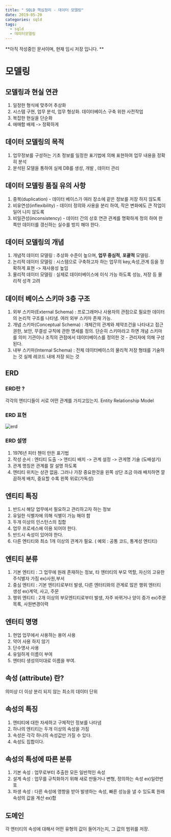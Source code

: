 ```yaml
---
title: " SQLD 핵심정리 - 데이터 모델링"
date: 2019-05-20
categories: sqld
tags: 
  - sqld
  - 데이터모델링
---
```


**아직 작성중인 문서이며, 현재 임시 저장 입니다. **
# 모델링

## 모델링과 현실 연관
 1) 일정한 형식에 맞추어 추상화
 2) 시스템 구현, 업무 분석, 업무 형상화. 데이터베이스 구축 위한 사전작업
 3) 복잡한 현실을 단순화
 4) 애매함 배제 -> 정확하게
 
## 데이터 모델링의 목적
 1) 업무정보를 구성하는 기초 정보를 일정한 표기법에 의해 표현하여 업무 내용을 정확히 분석
 2) 분석된 모델을 통하여 실제 DB를 생성, 개발 , 데이터 관리 
 
## 데이터 모델링 품질 유의 사항 
 1) 중복(duplication) - 데이터 베이스가 여러 장소에 같은 정보를 저장 하지 않도록
 2) 비유연성(inflexibility) - 데이터 정의와 사용을 분리 하여, 작은 변화에도 큰 작업이 일어 나지 않도록
 3) 비일관성(inconsistency) - 데이터 간의 상호 연관 관계를 명확하게 정의 하여 한쪽만 데이터를 갱신하는 실수를 방지 해야 한다.
 
## 데이터 모델링의 개념
 1) 개념적 데이터 모델링 : 추상화 수준이 높으며, **업무 중심적**, **포괄적** 모델링. 
 2) 논리적 데이터 모델링 : 시스템으로 구축하고자 하는 업무의 key,속성,관계 등을 정확하게 표현 -> 재사용성 높임
 3) 물리적 데이터 모델링 : 실제로 데이터베이스에 이식 가능 하도록 성능, 저장 등 물리적 성격 고려

## 데이터 베이스 스키마 3층 구조
 1) 외부 스키마(External Schema) : 프로그래머나 사용자의 관점으로 필요한 데이터의 논리적 구조를 나타냄. 여러 외부 스키마 존재 가능.
 2) 개념 스키마(Conceptual Schema) : 개체간의 관계와 제약조건을 나타내고 접근 권한, 보안, 무결성 규칙에 관한 명세를 정의. 단순히 스키마라고 하면 개념 스키마를 의미
기관이나 조직의 관점에서 데이터베이스를 정의한 것 - 관리자에 의해 구성 된다. 
 3) 내부 스키마(Internal Schema) : 전체 데이터베이스의 물리적 저장 형태를 기술하는 것 실제 레코드 내에 저장 되는 것
 
 ## ERD
  ### ERD란 ? 
  각각의 엔티디들이 서로 어떤 관계를 가지고있는지. Entity Relationship Model
  
  ### ERD 표현
  ![erd](https://user-images.githubusercontent.com/36880919/58019770-44ddfb80-7b41-11e9-8ee7-7b530014c49c.png)
  
  ### ERD 설명
  1) 1976년 피터 첸이 만든 표기법
  2) 작성 순서 : 엔티티 도출 -> 엔티티 배치 -> 관계 설정 -> 관게명 기술 (도배설기)
  3) 관계 명칭은 관계를 잘 설명 하도록
  4) 엔티티 위치는 상관 없음. 그러나 가장 중요한것을 왼쪽 상단 조금 아래 배치하면 깔끔하게 배치, 중요할 수록 왼쪽 위로(가독성)
  
## 엔티티 특징 
 1) 반드시 해당 업무에서 필요하고 관리하고자 하는 정보
 2) 유일한 식별자에 의해 식별이 가능 해야 함
 3) 두개 이상의 인스턴스의 집합
 4) 업무 프로세스에 이용 되어야 한다.
 5) 반드시 속성이 있어야 한다.
 6) 다른 엔티티와 최소 1개 이상의 관계가 필요. ( 예외 : 공통 코드, 통계성 엔티티)
 
## 엔티티 분류 
 1) 기본 엔티티 : 그 업무에 원래 존재하는 정보, 타 엔터티의 부모 역할, 자신의 고유한 주식별자 가짐 ex)사원,부서
 2) 중심 엔티티 : 기본 엔티티로부터 발생, 다른 엔터티와의 관계로 많은 행위 엔터티 생성 ex)계약, 사고, 주문
 3) 행위 엔티티 : 2개 이상의 부모엔티티로부터 발생, 자주 바뀌거나 양이 증가 ex)주문목록, 사원변경이력
 
## 엔터티 명명
 1) 현업 업무에서 사용하는 용어 사용
 2) 약어 사용 하지 않기
 3) 단수명사 사용
 4) 유일하게 이름이 부여
 5) 엔터티 생성의미대로 이름을 부여.
 
## 속성 (attribute) 란?
 의미상 더 이상 분리 되지 않는 최소의 데이터 단위
 
## 속성의 특징
 1) 엔티티에 대한 자세하고 구체적인 정보를 나타냄
 2) 하나의 엔티티는 두개 이상의 속성을 가짐
 3) 속성은 각각 하나의 속성값만 가질 수 있다.
 4) 속성도 집합이다. 
 
## 속성의 특성에 따른 분류
 1) 기본 속성 : 업무로부터 추출한 모든 일반적인 속성
 2) 설계 속성 : 업무를 규칙화하기 위해 새로 만들거나 변형, 정의하는 속성 ex)일련번호
 3) 파생 속성 : 다른 속성에 영향을 받아 발생하는 속성, 빠른 성능을 낼 수 있도록 원래 속성의 값을 계산 ex)합
 
## 도메인 
 각 엔터티의 속성에 대해서 어떤 유형의 값이 들어가는지, 그 값의 범위를 저장.
 

